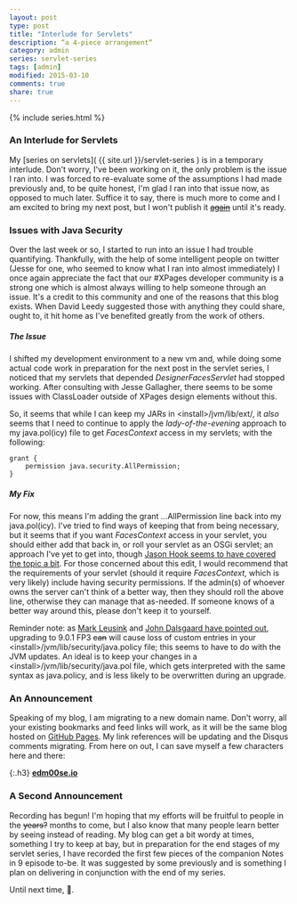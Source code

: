 ```yaml
---
layout: post
type: post
title: "Interlude for Servlets"
description: “a 4-piece arrangement“
category: admin
series: servlet-series
tags: [admin]
modified: 2015-03-10
comments: true
share: true
---
```


{% include series.html %}
### An Interlude for Servlets
My [series on servlets]( {{ site.url }}/servlet-series ) is in a temporary interlude. Don't worry, I've been working on it, the only problem is the issue I ran into. I was forced to re-evaluate some of the assumptions I had made previously and, to be quite honest, I'm glad I ran into that issue now, as opposed to <span data-toggle="tooltip" title="when I would feel more like a monkey that bangs on a keyboard all day">much later</span>. Suffice it to say, there is much more to come and I am excited to bring my next post, but I <span data-toggle="tooltip" title="woops">won't publish it [<s>again</s>](//twitter.com/edm00se/status/571629407695069184)</span> until it's ready.

<amp-twitter width="390" height="50"
    layout="responsive"
    data-tweetid="571667777800417280">
</amp-twitter>


### Issues with Java Security
Over the last week or so, I started to run into an issue I had trouble quantifying. Thankfully, with the help of some intelligent people on twitter (Jesse for one, who seemed to know what I ran into almost immediately) I once again appreciate the fact that our #XPages developer community is a strong one which is almost always willing to help someone through an issue. It's a credit to this community and one of the reasons that this blog exists. When David Leedy suggested those with anything they could share, ought to, it hit home as I've benefited greatly from the work of others.

##### The Issue
I shifted my development environment to a new vm and, while doing some actual code work in preparation for the next post in the servlet series, I noticed that my servlets that depended _DesignerFacesServlet_ had stopped working. After consulting with Jesse Gallagher, there seems to be some issues with ClassLoader outside of XPages design elements without this.

So, it seems that while I can keep my JARs in &lt;install&gt;/jvm/lib/ext/, it *also* seems that I need to continue to apply the *lady-of-the-evening* approach to my java.pol(icy) file to get _FacesContext_ access in my servlets; with the following:

```
grant {
	permission java.security.AllPermission;
}
```

##### My Fix
For now, this means I'm adding the grant ...AllPermission line back into my java.pol(icy). I've tried to find ways of keeping that from being necessary, but it seems that if you want _FacesContext_ access in your servlet, you should either add that back in, or roll your servlet as an OSGi servlet; an approach I've yet to get into, though [Jason Hook seems to have covered the topic a bit](//8b30b0.wordpress.com/). For those concerned about this edit, I would recommend that the requirements of your servlet (should it require _FacesContext_, which is very likely) include having security permissions. If the admin(s) of whoever owns the server can't think of a better way, then they should roll the above line, otherwise they can manage that as-needed. If someone knows of a better way around this, please don't keep it to yourself.

Reminder note: as [Mark Leusink](//linqed.eu/2014/06/25/considering-a-domino-upgrade-beware-of-custom-java-security-policies/) and [John Dalsgaard have pointed out](//www.dalsgaard-data.eu/blog/java-security-in-ibm-domino/), upgrading to 9.0.1 FP3 <s>can</s> will cause loss of custom entries in your &lt;install&gt;/jvm/lib/security/java.policy file; this seems to have to do with the JVM updates. An ideal is to keep your changes in a &lt;install&gt;/jvm/lib/security/java.pol file, which gets interpreted with the same syntax as java.policy, and is less likely to be overwritten during an upgrade.

### An Announcement
Speaking of my blog, I am migrating to a new domain name. Don't worry, all your existing bookmarks and feed links will work, as it will be the same blog hosted on [GitHub Pages](https://pages.github.com/). My link references will be updating and the Disqus comments migrating. From here on out, I can save myself a few characters here and there:

{:.h3}
**[edm00se.io](//edm00se.io/)**<br />

### A Second Announcement
Recording has begun! I'm hoping that my efforts will be fruitful to people in the <s>years?</s> months to come, but I also know that many people learn better by seeing instead of reading. My blog can get a bit wordy at times, something I try to keep at bay, but in preparation for the end stages of my servlet series, I have recorded the first few pieces of the companion Notes in 9 episode to-be. It was suggested by some previously and is something I plan on delivering in conjunction with the end of my series.

Until next time, <span data-toggle="tooltip" title="cheers!">🍻</span>.

